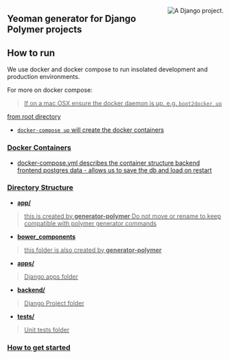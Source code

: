 <a href="http://www.djangoproject.com/" ><img src="https://www.djangoproject.com/m/img/badges/djangoproject120x25.gif" border="0" alt="A Django project." title="A Django project." style="float: right;" /></a>
## Yeoman generator for Django Polymer projects


## How to run 
We use docker and docker compose to run insolated development and production environments.

For more on docker compose: <a href="https://docs.docker.com/compose/" />

> If on a mac OSX ensure the docker daemon is up. e.g. `boot2docker up`

from root directory 
* `docker-compose up`
    will create the docker containers



### Docker Containers
 - docker-compose.yml    describes the container structure
    backend
    frontend
    postgres
    data - allows us to save the db and load on restart






### Directory Structure

* __app/__

> this is created by __generator-polymer__ Do not move or rename to keep compatible with polymer generator commands

* __bower_components__

> this folder is also created by __generator-polymer__

* __apps/__

> Django apps folder

* __backend/__

> Django Project folder

* __tests/__

> Unit tests folder


### How to get started

